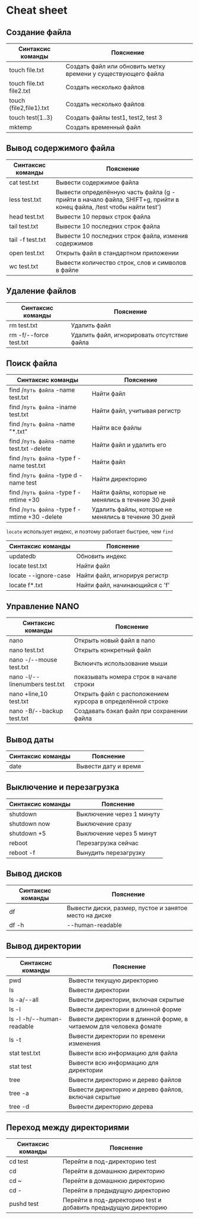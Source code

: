 # Cheat sheet

## Создание файла

Синтаксис команды|Пояснение
|---|---|
touch file.txt | Создать файл или обновить метку времени у существующего файла
touch file.txt file2.txt |Создать несколько файлов
touch {file2,file1}.txt |Создать несколько файлов
touch test{1..3} |Создать файлы test1, test2, test 3
mktemp| Создать временный файл

##  Вывод содержимого файла

Синтаксис команды|Пояснение
|---|---|
cat test.txt |Вывести содержимое файла
less test.txt |Вывести определённую часть файла (g - прийти в начало файла, SHIFT+g, прийти в конец файла,  /test чтобы найти test')
head test.txt |Вывести 10 первых строк файла
tail test.txt |Вывести 10 последних строк файла
tail -f test.txt |Вывести 10 последних строк файла, изменив содержимов
open test.txt |Открыть файл в стандартном приложении
wc test.txt |Вывести количество строк, слов и символов в файле

## **Удаление файлов**

Синтаксис команды|Пояснение
|---|---|
rm test.txt | Удалить файл
rm -f/--force test.txt|Удалить файл, игнорировать отсутствие файла

## **Поиск файла**

Синтаксис команды|Пояснение
|---|---|
find /`путь файла` -name test.txt | Найти файл
find /`путь файла` -iname test.txt | Найти файл, учитывая регистр
find /`путь файла` -name "*.txt" | Найти все файлы
find /`путь файла` -name test.txt -delete |Найти файл и удалить его
find /`путь файла` -type f -name test.txt | Найти файл
find /`путь файла` -type d -name test | Найти директорию
find /`путь файла` -type f -mtime +30 | Найти файлы, которые не менялись в течение 30 дней
find /`путь файла` -type f -mtime +30 -delete| Удалить файлы, которые не менялись в течение 30 дней

`locate` использует индекс, и поэтому работает быстрее, чем `find`

Синтаксис команды|Пояснение
|---|---|
updatedb | Обновить индекс
locate test.txt | Найти файл
locate --ignore-case | Найти файл, игнорируя регистр
locate f*.txt | Найти файл, начинающийся с 'f'

## **Управление NANO**

Синтаксис команды|Пояснение
|---|---|
nano  | Открыть новый файл в nano
nano test.txt | Открыть конкретный файл
nano -/--mouse test.txt | Вклюичть использование мыши
nano -l/--linenumbers test.txt | показывать номера строк в начале строки
nano +line,10 test.txt | Открыть файл с расположением курсора в определённой строке 
nano -B/--backup test.txt | Создавать бэкап файл при сохранении файла

## **Вывод даты**

Синтаксис команды|Пояснение
|---|---|
date | Вывести дату и время

## **Выключение и перезагрузка**

Синтаксис команды|Пояснение
|---|---|
shutdown | Выключение через 1 минуту
shutdown now | Выключение сразу
shutdown +5 | Выключение через 5 минут
reboot | Перезагрузка сейчас
reboot -f | Вынудить перезагрузку

## **Вывод дисков**

Синтаксис команды|Пояснение
|---|---|
df                    | Вывести диски, размер, пустое и занятое место на диске
df -h|--human-readable| Вывести диски, размер, пустое и занятое место на диске, в читаемом для человека фомате

## **Вывод директории**

Синтаксис команды|Пояснение
|---|---|
pwd | Вывести текущую директорию
ls | Вывести директории
ls -a/--all | Вывести директории, включая скрытые
ls -l | Вывести директории в длинной форме
ls -l -h/--human-readable| Вывести директории в длинной форме, в читаемом для человека фомате
ls -t | Вывести директории по времени изменения
stat test.txt | Вывести всю информацию для файла
stat test | Вывести всю информацию для директории
tree | Вывести директорию и дерево файлов
tree -a | Вывести директорию и дерево файлов, включая скрытые
tree -d | Вывести директорию дерева

##  **Переход между директориями**

Синтаксис команды|Пояснение
|---|---|
cd test | Перейти в под-директорию test
cd | Перейти в домашнюю директорию
cd ~ | Перейти в домашнюю директорию
cd - | Перейти в предыдущую директорию
pushd test | Перейти в под-директорию test и добавить предыдущую директорию